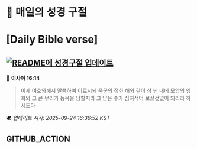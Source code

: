# 🙏 매일의 성경 구절
# [Daily Bible verse]
## [![README에 성경구절 업데이트](https://github.com/DONGSUKA/first_test/actions/workflows/update-readme-bible.yml/badge.svg)](https://github.com/DONGSUKA/first_test/actions/workflows/update-readme-bible.yml)
<!-- START_BIBLE_VERSE -->
📖 **이사야 16:14**
> 이제 여호와께서 말씀하여 이르시되 품꾼의 정한 해와 같이 삼 년 내에 모압의 영화와 그 큰 무리가 능욕을 당할지라 그 남은 수가 심히적어 보잘것없이 되리라 하시도다

🕊️ _업데이트 시각: 2025-09-24 16:36:52 KST_
  <!-- END_BIBLE_VERSE -->
## GITHUB_ACTION
